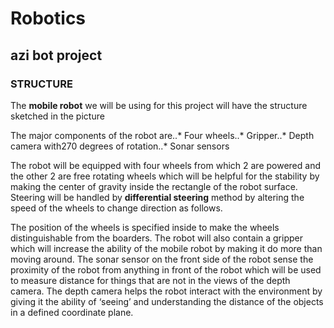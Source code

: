 # Robotics

## azi bot project
### STRUCTURE

The **mobile robot** we will be using for this project will have the structure sketched in the picture

The major components of the robot are..* Four wheels..* Gripper..* Depth camera with270 degrees of rotation..* Sonar sensors

The robot will be equipped with four wheels from which 2 are powered and the other 2 are free rotating wheels which will be helpful for the stability by making the center of gravity inside the rectangle of the robot surface. Steering will be handled by **differential steering** method by altering the speed of the wheels to change direction as follows.


The position of the wheels is specified inside to make the wheels distinguishable from the boarders. The robot will also contain a gripper which will increase the ability of the mobile robot by making it do more than moving around. The sonar sensor on the front side of the robot sense the proximity of the robot from anything in front of the robot which will be used to measure distance for things that are not in the views of the depth camera. The depth camera helps the robot interact with the environment by giving it the ability of ‘seeing’ and understanding the distance of the objects in a defined coordinate plane.